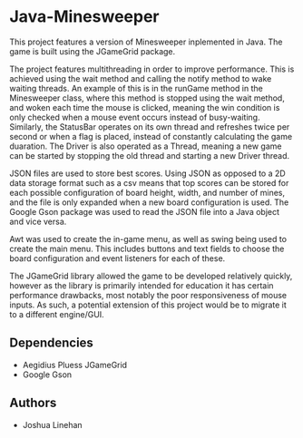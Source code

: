 # Java-Minesweeper
This project features a version of Minesweeper inplemented in Java. The game is built using the JGameGrid package.

The project features multithreading in order to improve performance. This is achieved using the wait method and calling the notify method to wake waiting threads. An example of this is in the runGame method in the Minesweeper class, where this method is stopped using the wait method, and woken each time the mouse is clicked, meaning the win condition is only checked when a mouse event occurs instead of busy-waiting. Similarly, the StatusBar operates on its own thread and refreshes twice per second or when a flag is placed, instead of constantly calculating the game duaration. The Driver is also operated as a Thread, meaning a new game can be started by stopping the old thread and starting a new Driver thread.

JSON files are used to store best scores. Using JSON as opposed to a 2D data storage format such as a csv means that top scores can be stored for each possible configuration of board height, width, and number of mines, and the file is only expanded when a new board configuration is used. The Google Gson package was used to read the JSON file into a Java object and vice versa.

Awt was used to create the in-game menu, as well as swing being used to create the main menu. This includes buttons and text fields to choose the board configuration and event listeners for each of these.

The JGameGrid library allowed the game to be developed relatively quickly, however as the library is primarily intended for education it has certain performance drawbacks, most notably the poor responsiveness of mouse inputs. As such, a potential extension of this project would be to migrate it to a different engine/GUI.

## Dependencies
- Aegidius Pluess JGameGrid
- Google Gson

## Authors
- Joshua Linehan
